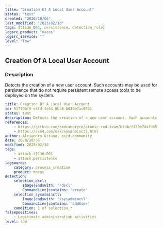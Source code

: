 ```yaml
---
title: "Creation Of A Local User Account"
status: "test"
created: "2020/10/06"
last_modified: "2023/02/18"
tags: [t1136_001, persistence, detection_rule]
logsrc_product: "macos"
logsrc_service: ""
level: "low"
---
```


## Creation Of A Local User Account

### Description

Detects the creation of a new user account. Such accounts may be used for persistence that do not require persistent remote access tools to be deployed on the system.

```yml
title: Creation Of A Local User Account
id: 51719bf5-e4fd-4e44-8ba8-b830e7ac0731
status: test
description: Detects the creation of a new user account. Such accounts may be used for persistence that do not require persistent remote access tools to be deployed on the system.
references:
    - https://github.com/redcanaryco/atomic-red-team/blob/f339e7da7d05f6057fdfcdd3742bfcf365fee2a9/atomics/T1136.001/T1136.001.md
    - https://ss64.com/osx/sysadminctl.html
author: Alejandro Ortuno, oscd.community
date: 2020/10/06
modified: 2023/02/18
tags:
    - attack.t1136.001
    - attack.persistence
logsource:
    category: process_creation
    product: macos
detection:
    selection_dscl:
        Image|endswith: '/dscl'
        CommandLine|contains: 'create'
    selection_sysadminctl:
        Image|endswith: '/sysadminctl'
        CommandLine|contains: 'addUser'
    condition: 1 of selection_*
falsepositives:
    - Legitimate administration activities
level: low

```
